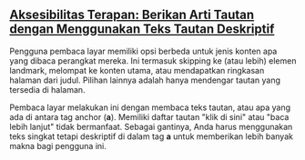 ## [Aksesibilitas Terapan: Berikan Arti Tautan dengan Menggunakan Teks Tautan Deskriptif](https://learn.freecodecamp.org/responsive-web-design/applied-accessibility/give-links-meaning-by-using-descriptive-link-text)

Pengguna pembaca layar memiliki opsi berbeda untuk jenis konten apa yang dibaca perangkat mereka. Ini termasuk skipping ke \(atau lebih\) elemen landmark, melompat ke konten utama, atau mendapatkan ringkasan halaman dari judul. Pilihan lainnya adalah hanya mendengar tautan yang tersedia di halaman.

Pembaca layar melakukan ini dengan membaca teks tautan, atau apa yang ada di antara tag anchor \(**a**\). Memiliki daftar tautan "klik di sini" atau "baca lebih lanjut" tidak bermanfaat. Sebagai gantinya, Anda harus menggunakan teks singkat tetapi deskriptif di dalam tag **a** untuk memberikan lebih banyak makna bagi pengguna ini.



